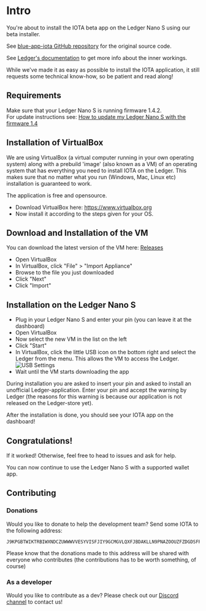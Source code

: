 # Intro

You're about to install the IOTA beta app on the Ledger Nano S using our beta installer.

See [blue-app-iota GitHub repository](https://github.com/IOTA-Ledger/blue-app-iota) for the original source code.

See [Ledger's documentation](http://ledger.readthedocs.io) to get more info about the inner workings.

While we've made it as easy as possible to install the IOTA application, it still requests some technical know-how, so be patient and read along!

## Requirements

Make sure that your Ledger Nano S is running firmware 1.4.2.<br>
For update instructions see: [How to update my Ledger Nano S with the firmware 1.4](https://support.ledgerwallet.com/hc/en-us/articles/360001340473-How-to-update-my-Ledger-Nano-S-with-the-firmware-1-4)

## Installation of VirtualBox

We are using VirtualBox (a virtual computer running in your own operating system) along with a prebuild 'image' (also known as a VM) of an operating system that has everything you need to install IOTA on the Ledger. This makes sure that no matter what you run (Windows, Mac, Linux etc) installation is guaranteed to work.

The application is free and opensource.

- Download VirtualBox here: https://www.virtualbox.org
- Now install it according to the steps given for your OS.

## Download and Installation of the VM

You can download the latest version of the VM here: [Releases](https://github.com/muXxer/blue-app-iota-loader-alpine/releases)

- Open VirtualBox
- In VirtualBox, click "File" > "Import Appliance"
- Browse to the file you just downloaded
- Click "Next"
- Click "Import"
   
## Installation on the Ledger Nano S

- Plug in your Ledger Nano S and enter your pin (you can leave it at the dashboard)
- Open VirtualBox
- Now select the new VM in the list on the left
- Click "Start"
- In VirtualBox, click the little USB icon on the bottom right and select the Ledger from the menu. This allows the VM to access the Ledger.<br>
![USB Settings](https://github.com/muXxer/blue-app-iota-loader-alpine/blob/master/resources/vbox_usb.png)
- Wait until the VM starts downloading the app

During installation you are asked to insert your pin and asked to install an unofficial Ledger-application. Enter your pin and accept the warning by Ledger (the reasons for this warning is because our application is not released on the Ledger-store yet).

After the installation is done, you should see your IOTA app on the dashboard!

## Congratulations!

If it worked! Otherwise, feel free to head to issues and ask for help.

You can now continue to use the Ledger Nano S with a supported wallet app.

## Contributing

### Donations
Would you like to donate to help the development team? Send some IOTA to the following address:
```
J9KPGBTWIKTRBIWXNDCZUWWWVVESYVISFJIY9GCMGVLQXFJBDAKLLN9PNAZOOUZFZDGDSFPWCTJYILDF9WOEVDQVMY
```
Please know that the donations made to this address will be shared with everyone who contributes (the contributions has to be worth something, of course)

### As a developer
Would you like to contribute as a dev? Please check out our [Discord channel](https://discord.gg/U3qRjZj) to contact us!

